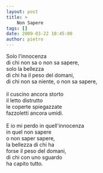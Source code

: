 ```yaml
---
layout: post
title: >
    Non Sapere
tags: []
date: 2009-03-22 10:45:00
author: pietro
---
```

Solo l'innocenza<br/>di chi non sa o non sa sapere,<br/>solo la bellezza<br/>di chi ha il peso del domani,<br/>di chi non sa niente, o non sa sapere,<br/><br/>il cuscino ancora storto<br/>il letto distrutto<br/>le coperte spiegazzate<br/>fazzoletti ancora umidi.<br/><br/>E io mi perdo in quell'innocenza<br/>in quel non sapere<br/>o non saper sapere,<br/>la bellezza di chi ha<br/>forse il peso del domani,<br/>di chi con uno sguardo<br/>ha capito tutto.
